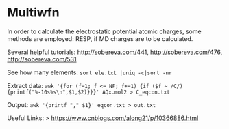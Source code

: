 # Multiwfn


In order to calculate the electrostatic potential atomic charges, some methods are employed: RESP, if MD charges are to be calculated.

Several helpful tutorials: http://sobereva.com/441, http://sobereva.com/476, http://sobereva.com/531

See how many elements: `sort ele.txt |uniq -c|sort -nr`

Extract data: 
`awk '{for (f=1; f <= NF; f+=1) {if ($f ~ /C/) {printf("%-10s%s\n",$1,$2)}}}' AQx.mol2 > C_eqcon.txt `

Output:
`awk '{printf "," $1}' eqcon.txt > out.txt`



Useful Links: > https://www.cnblogs.com/along21/p/10366886.html
